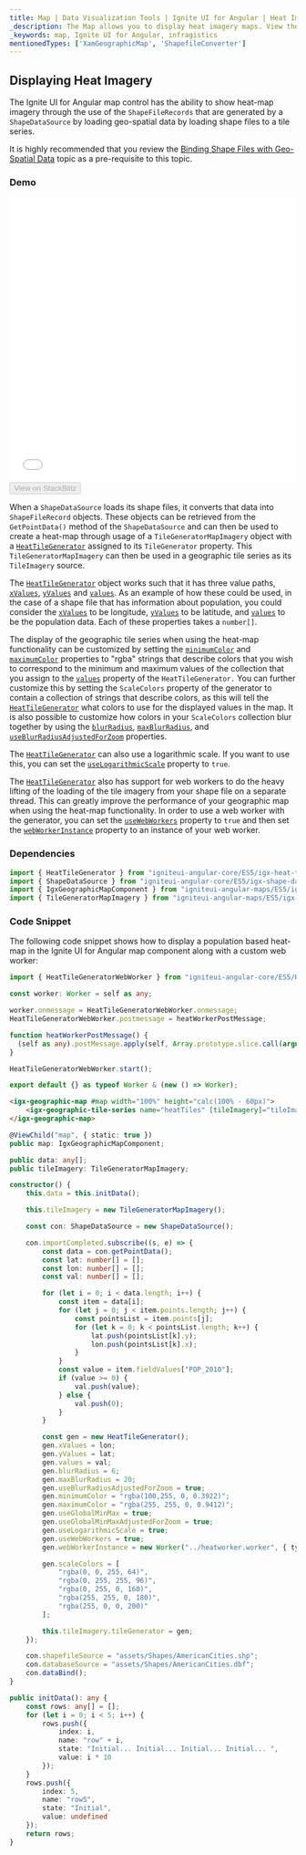 ```yaml
---
title: Map | Data Visualization Tools | Ignite UI for Angular | Heat Imagery Maps | Infragistics
_description: The Map allows you to display heat imagery maps. View the demo and usage for more information.
_keywords: map, Ignite UI for Angular, infragistics
mentionedTypes: ['XamGeographicMap', 'ShapefileConverter']
---
```


## Displaying Heat Imagery

The Ignite UI for Angular map control has the ability to show heat-map imagery through the use of the `ShapeFileRecords` that are generated by a `ShapeDataSource` by loading geo-spatial data by loading shape files to a tile series.

It is highly recommended that you review the [Binding Shape Files with Geo-Spatial Data](map_binding_geographic_shape_files.md) topic as a pre-requisite to this topic.

### Demo

<div class="sample-container loading" style="height: 500px">
    <iframe id="geo-map-display-heat-imagery-iframe" src='{environment:demosBaseUrl}/maps/geo-map-display-heat-imagery' width="100%" height="100%" seamless frameBorder="0" onload="onXPlatSampleIframeContentLoaded(this);"></iframe>
</div>
<div>
    <button data-localize="stackblitz" disabled class="stackblitz-btn"   data-iframe-id="geo-map-display-heat-imagery-iframe" data-demos-base-url="{environment:demosBaseUrl}">View on StackBlitz
    </button>
</div>

<div class="divider--half"></div>

When a `ShapeDataSource` loads its shape files, it converts that data into `ShapeFileRecord` objects. These objects can be retrieved from the `GetPointData()` method of the `ShapeDataSource` and can then be used to create a heat-map through usage of a `TileGeneratorMapImagery` object with a [`HeatTileGenerator`](/products/ignite-ui-angular/api/docs/typescript/latest/classes/heattilegenerator.html) assigned to its `TileGenerator` property. This `TileGeneratorMapImagery` can then be used in a geographic tile series as its `TileImagery` source.

The [`HeatTileGenerator`](/products/ignite-ui-angular/api/docs/typescript/latest/classes/heattilegenerator.html) object works such that it has three value paths, [`xValues`](/products/ignite-ui-angular/api/docs/typescript/latest/classes/heattilegenerator.html#xvalues), [`yValues`](/products/ignite-ui-angular/api/docs/typescript/latest/classes/heattilegenerator.html#yvalues) and [`values`](/products/ignite-ui-angular/api/docs/typescript/latest/classes/heattilegenerator.html#values). As an example of how these could be used, in the case of a shape file that has information about population, you could consider the [`xValues`](/products/ignite-ui-angular/api/docs/typescript/latest/classes/heattilegenerator.html#xvalues) to be longitude, [`yValues`](/products/ignite-ui-angular/api/docs/typescript/latest/classes/heattilegenerator.html#yvalues) to be latitude, and [`values`](/products/ignite-ui-angular/api/docs/typescript/latest/classes/heattilegenerator.html#values) to be the population data. Each of these properties takes a `number[]`.

The display of the geographic tile series when using the heat-map functionality can be customized by setting the [`minimumColor`](/products/ignite-ui-angular/api/docs/typescript/latest/classes/heattilegenerator.html#minimumcolor) and [`maximumColor`](/products/ignite-ui-angular/api/docs/typescript/latest/classes/heattilegenerator.html#maximumcolor) properties to "rgba" strings that describe colors that you wish to correspond to the minimum and maximum values of the collection that you assign to the [`values`](/products/ignite-ui-angular/api/docs/typescript/latest/classes/heattilegenerator.html#values) property of the `HeatTileGenerator.` You can further customize this by setting the `ScaleColors` property of the generator to contain a collection of strings that describe colors, as this will tell the [`HeatTileGenerator`](/products/ignite-ui-angular/api/docs/typescript/latest/classes/heattilegenerator.html) what colors to use for the displayed values in the map. It is also possible to customize how colors in your `ScaleColors` collection blur together by using the [`blurRadius`](/products/ignite-ui-angular/api/docs/typescript/latest/classes/heattilegenerator.html#blurradius), [`maxBlurRadius`](/products/ignite-ui-angular/api/docs/typescript/latest/classes/heattilegenerator.html#maxblurradius), and [`useBlurRadiusAdjustedForZoom`](/products/ignite-ui-angular/api/docs/typescript/latest/classes/heattilegenerator.html#useblurradiusadjustedforzoom) properties.

The [`HeatTileGenerator`](/products/ignite-ui-angular/api/docs/typescript/latest/classes/heattilegenerator.html) can also use a logarithmic scale. If you want to use this, you can set the [`useLogarithmicScale`](/products/ignite-ui-angular/api/docs/typescript/latest/classes/heattilegenerator.html#uselogarithmicscale) property to `true`.

The [`HeatTileGenerator`](/products/ignite-ui-angular/api/docs/typescript/latest/classes/heattilegenerator.html) also has support for web workers to do the heavy lifting of the loading of the tile imagery from your shape file on a separate thread. This can greatly improve the performance of your geographic map when using the heat-map functionality. In order to use a web worker with the generator, you can set the [`useWebWorkers`](/products/ignite-ui-angular/api/docs/typescript/latest/classes/heattilegenerator.html#usewebworkers) property to `true` and then set the [`webWorkerInstance`](/products/ignite-ui-angular/api/docs/typescript/latest/classes/heattilegenerator.html#webworkerinstance) property to an instance of your web worker.

### Dependencies

<!-- Angular -->

```ts
import { HeatTileGenerator } from "igniteui-angular-core/ES5/igx-heat-tile-generator";
import { ShapeDataSource } from "igniteui-angular-core/ES5/igx-shape-data-source";
import { IgxGeographicMapComponent } from "igniteui-angular-maps/ES5/igx-geographic-map-component";
import { TileGeneratorMapImagery } from "igniteui-angular-maps/ES5/igx-tile-generator-map-imagery";
```

### Code Snippet

The following code snippet shows how to display a population based heat-map in the Ignite UI for Angular map component along with a custom web worker:

```ts
import { HeatTileGeneratorWebWorker } from "igniteui-angular-core/ES5/HeatTileGeneratorWebWorker";

const worker: Worker = self as any;

worker.onmessage = HeatTileGeneratorWebWorker.onmessage;
HeatTileGeneratorWebWorker.postmessage = heatWorkerPostMessage;

function heatWorkerPostMessage() {
  (self as any).postMessage.apply(self, Array.prototype.slice.call(arguments));
}

HeatTileGeneratorWebWorker.start();

export default {} as typeof Worker & (new () => Worker);
```

<!-- Angular -->

```html
<igx-geographic-map #map width="100%" height="calc(100% - 60px)">
    <igx-geographic-tile-series name="heatTiles" [tileImagery]="tileImagery"></igx-geographic-tile-series>
</igx-geographic-map>
```

```ts
@ViewChild("map", { static: true })
public map: IgxGeographicMapComponent;

public data: any[];
public tileImagery: TileGeneratorMapImagery;

constructor() {
    this.data = this.initData();

    this.tileImagery = new TileGeneratorMapImagery();

    const con: ShapeDataSource = new ShapeDataSource();

    con.importCompleted.subscribe((s, e) => {
        const data = con.getPointData();
        const lat: number[] = [];
        const lon: number[] = [];
        const val: number[] = [];

        for (let i = 0; i < data.length; i++) {
            const item = data[i];
            for (let j = 0; j < item.points.length; j++) {
                const pointsList = item.points[j];
                for (let k = 0; k < pointsList.length; k++) {
                    lat.push(pointsList[k].y);
                    lon.push(pointsList[k].x);
                }
            }
            const value = item.fieldValues["POP_2010"];
            if (value >= 0) {
                val.push(value);
            } else {
                val.push(0);
            }
        }

        const gen = new HeatTileGenerator();
        gen.xValues = lon;
        gen.yValues = lat;
        gen.values = val;
        gen.blurRadius = 6;
        gen.maxBlurRadius = 20;
        gen.useBlurRadiusAdjustedForZoom = true;
        gen.minimumColor = "rgba(100,255, 0, 0.3922)";
        gen.maximumColor = "rgba(255, 255, 0, 0.9412)";
        gen.useGlobalMinMax = true;
        gen.useGlobalMinMaxAdjustedForZoom = true;
        gen.useLogarithmicScale = true;
        gen.useWebWorkers = true;
        gen.webWorkerInstance = new Worker("../heatworker.worker", { type: "module" });

        gen.scaleColors = [
            "rgba(0, 0, 255, 64)",
            "rgba(0, 255, 255, 96)",
            "rgba(0, 255, 0, 160)",
            "rgba(255, 255, 0, 180)",
            "rgba(255, 0, 0, 200)"
        ];

        this.tileImagery.tileGenerator = gen;
    });

    con.shapefileSource = "assets/Shapes/AmericanCities.shp";
    con.databaseSource = "assets/Shapes/AmericanCities.dbf";
    con.dataBind();
}

public initData(): any {
    const rows: any[] = [];
    for (let i = 0; i < 5; i++) {
        rows.push({
            index: i,
            name: "row" + i,
            state: "Initial... Initial... Initial... Initial... ",
            value: i * 10
        });
    }
    rows.push({
        index: 5,
        name: "row5",
        state: "Initial",
        value: undefined
    });
    return rows;
}
```
